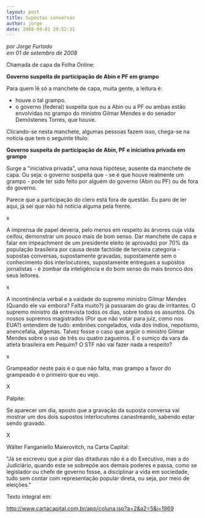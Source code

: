 ```yaml
---
layout: post
title: Supostas conversas
author: jorge
date: 2008-09-01 20:52:31
---
```

*por Jorge Furtado*\
*em 01 de setembro de 2008*

Chamada de capa da Folha Online:

**Governo suspeita de participação de Abin e PF em grampo**

Para quem lê só a manchete de capa, muita gente, a leitura é:

* houve o tal grampo.
* o governo (federal) suspeita que ou a Abin ou a PF ou ambas estão envolvidas no grampo do ministro Gilmar Mendes e do senador Demóstenes Torres, que houve.

Clicando-se nesta manchete, algumas pessoas fazem isso, chega-se na notícia que tem o seguinte título:

**Governo suspeita de participação de Abin, PF e iniciativa privada em grampo**

Surge a "iniciativa privada", uma nova hipótese, ausente da manchete de capa. Ou seja: o governo suspeita que - se é que houve realmente um grampo -  pode ter sido feito por alguém do governo (Abin ou PF) ou de fora do governo.

Parece que a participação do clero está fora de questão. Eu paro de ler aqui, já sei que não há notícia alguma pela frente.

x

A imprensa de papel deveria, pelo menos em respeito às árvores cuja vida ceifou, demonstrar um pouco mais de bom senso. Dar manchete de capa e falar em impeachment de um presidente eleito (e aprovado) por 70% da população brasileira por causa deste factóide de terceira categoria - supostas conversas, supostamente gravadas, supostamente sem o conhecimento dos interlocutores, supostamente entregues a supostos jornalistas - é zombar da inteligência e do bom senso do mais bronco dos seus leitores.

x

A incontinência verbal e a vaidade do supremo ministro Gilmar Mendes (Quando ele vai embora? Falta muito?) já passaram do grau de irritantes. O supremo ministro dá entrevista todos os dias, sobre todos os assuntos. Os nossos supremos magistrados (Por que não votar para juiz, como nos EUA?) entendem de tudo: embriões congelados, vida dos índios, nepotismo, anencefalia, algemas. Talvez fosse o caso que argüir o ministro Gilmar Mendes sobre o uso de três ou quatro zagueiros. E o sumiço da vara da atleta brasileira em Pequim? O STF não vai fazer nada a respeito?

x

Grampeador neste pais é o que não falta, mas grampo a favor do grampeado é o primeiro que eu vejo.

X 

Palpite:

Se aparecer um dia, aposto que a gravação da suposta conversa vai mostrar um dos dois supostos interlocutores canastreando, sabendo estar sendo gravado. 

X

Wálter Fanganiello Maierovitch, na Carta Capital:

"Já se escreveu que a pior das ditaduras não é a do Executivo, mas a do Judiciário, quando este se sobrepõe aos demais poderes e passa, como se legislador ou chefe de governo fosse, a disciplinar a vida em sociedade, tudo sem contar com representação popular direta, ou seja, por meio de eleições."

Texto integral em:

http://www.cartacapital.com.br/app/coluna.jsp?a=2&a2=5&i=1969